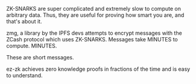 ZK-SNARKS are super complicated and extremely slow to compute on arbitrary data. Thus, they are useful for proving how smart you are, and that's about it.

zmg, a library by the IPFS devs attempts to encrypt messages with the ZCash protocol which uses ZK-SNARKS. Messages take MINUTES to compute. MINUTES.

These are short messages.

ez-zk achieves zero knowledge proofs in fractions of the time and is easy to understand.
